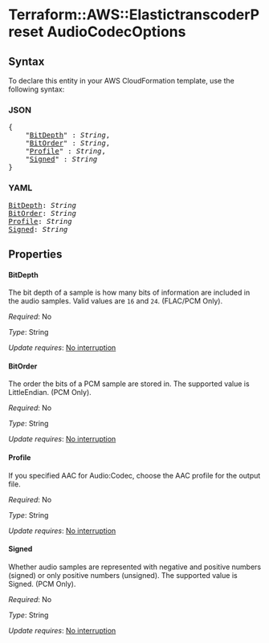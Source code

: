 # Terraform::AWS::ElastictranscoderPreset AudioCodecOptions

## Syntax

To declare this entity in your AWS CloudFormation template, use the following syntax:

### JSON

<pre>
{
    "<a href="#bitdepth" title="BitDepth">BitDepth</a>" : <i>String</i>,
    "<a href="#bitorder" title="BitOrder">BitOrder</a>" : <i>String</i>,
    "<a href="#profile" title="Profile">Profile</a>" : <i>String</i>,
    "<a href="#signed" title="Signed">Signed</a>" : <i>String</i>
}
</pre>

### YAML

<pre>
<a href="#bitdepth" title="BitDepth">BitDepth</a>: <i>String</i>
<a href="#bitorder" title="BitOrder">BitOrder</a>: <i>String</i>
<a href="#profile" title="Profile">Profile</a>: <i>String</i>
<a href="#signed" title="Signed">Signed</a>: <i>String</i>
</pre>

## Properties

#### BitDepth

The bit depth of a sample is how many bits of information are included in the audio samples. Valid values are `16` and `24`. (FLAC/PCM Only).

_Required_: No

_Type_: String

_Update requires_: [No interruption](https://docs.aws.amazon.com/AWSCloudFormation/latest/UserGuide/using-cfn-updating-stacks-update-behaviors.html#update-no-interrupt)

#### BitOrder

The order the bits of a PCM sample are stored in. The supported value is LittleEndian. (PCM Only).

_Required_: No

_Type_: String

_Update requires_: [No interruption](https://docs.aws.amazon.com/AWSCloudFormation/latest/UserGuide/using-cfn-updating-stacks-update-behaviors.html#update-no-interrupt)

#### Profile

If you specified AAC for Audio:Codec, choose the AAC profile for the output file.

_Required_: No

_Type_: String

_Update requires_: [No interruption](https://docs.aws.amazon.com/AWSCloudFormation/latest/UserGuide/using-cfn-updating-stacks-update-behaviors.html#update-no-interrupt)

#### Signed

Whether audio samples are represented with negative and positive numbers (signed) or only positive numbers (unsigned). The supported value is Signed. (PCM Only).

_Required_: No

_Type_: String

_Update requires_: [No interruption](https://docs.aws.amazon.com/AWSCloudFormation/latest/UserGuide/using-cfn-updating-stacks-update-behaviors.html#update-no-interrupt)

